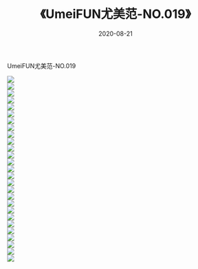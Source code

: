 ﻿---
layout: post
title:  《UmeiFUN尤美范-NO.019》
date:   2020-08-21
img: http://img.660000.xyz/Sharelink/网络美图/2020/UmeiFUN尤美范-NO.019/000.jpg
categories: [美女, 清纯, 唯美]
---

UmeiFUN尤美范-NO.019

  ![](http://img.660000.xyz/Sharelink/网络美图/2020/UmeiFUN尤美范-NO.019/001.jpg) <br> ![](http://img.660000.xyz/Sharelink/网络美图/2020/UmeiFUN尤美范-NO.019/002.jpg) <br> ![](http://img.660000.xyz/Sharelink/网络美图/2020/UmeiFUN尤美范-NO.019/003.jpg) <br> ![](http://img.660000.xyz/Sharelink/网络美图/2020/UmeiFUN尤美范-NO.019/004.jpg) <br> ![](http://img.660000.xyz/Sharelink/网络美图/2020/UmeiFUN尤美范-NO.019/005.jpg) <br> ![](http://img.660000.xyz/Sharelink/网络美图/2020/UmeiFUN尤美范-NO.019/006.jpg) <br> ![](http://img.660000.xyz/Sharelink/网络美图/2020/UmeiFUN尤美范-NO.019/007.jpg) <br> ![](http://img.660000.xyz/Sharelink/网络美图/2020/UmeiFUN尤美范-NO.019/008.jpg) <br> ![](http://img.660000.xyz/Sharelink/网络美图/2020/UmeiFUN尤美范-NO.019/009.jpg) <br> ![](http://img.660000.xyz/Sharelink/网络美图/2020/UmeiFUN尤美范-NO.019/010.jpg) <br> ![](http://img.660000.xyz/Sharelink/网络美图/2020/UmeiFUN尤美范-NO.019/011.jpg) <br> ![](http://img.660000.xyz/Sharelink/网络美图/2020/UmeiFUN尤美范-NO.019/012.jpg) <br> ![](http://img.660000.xyz/Sharelink/网络美图/2020/UmeiFUN尤美范-NO.019/013.jpg) <br> ![](http://img.660000.xyz/Sharelink/网络美图/2020/UmeiFUN尤美范-NO.019/014.jpg) <br> ![](http://img.660000.xyz/Sharelink/网络美图/2020/UmeiFUN尤美范-NO.019/015.jpg) <br> ![](http://img.660000.xyz/Sharelink/网络美图/2020/UmeiFUN尤美范-NO.019/016.jpg) <br> ![](http://img.660000.xyz/Sharelink/网络美图/2020/UmeiFUN尤美范-NO.019/017.jpg) <br> ![](http://img.660000.xyz/Sharelink/网络美图/2020/UmeiFUN尤美范-NO.019/018.jpg) <br> ![](http://img.660000.xyz/Sharelink/网络美图/2020/UmeiFUN尤美范-NO.019/019.jpg) <br> ![](http://img.660000.xyz/Sharelink/网络美图/2020/UmeiFUN尤美范-NO.019/020.jpg) <br> ![](http://img.660000.xyz/Sharelink/网络美图/2020/UmeiFUN尤美范-NO.019/021.jpg) <br> ![](http://img.660000.xyz/Sharelink/网络美图/2020/UmeiFUN尤美范-NO.019/022.jpg) <br> ![](http://img.660000.xyz/Sharelink/网络美图/2020/UmeiFUN尤美范-NO.019/023.jpg) <br> ![](http://img.660000.xyz/Sharelink/网络美图/2020/UmeiFUN尤美范-NO.019/024.jpg) <br> ![](http://img.660000.xyz/Sharelink/网络美图/2020/UmeiFUN尤美范-NO.019/025.jpg) <br> ![](http://img.660000.xyz/Sharelink/网络美图/2020/UmeiFUN尤美范-NO.019/026.jpg) <br> ![](http://img.660000.xyz/Sharelink/网络美图/2020/UmeiFUN尤美范-NO.019/027.jpg) <br>
